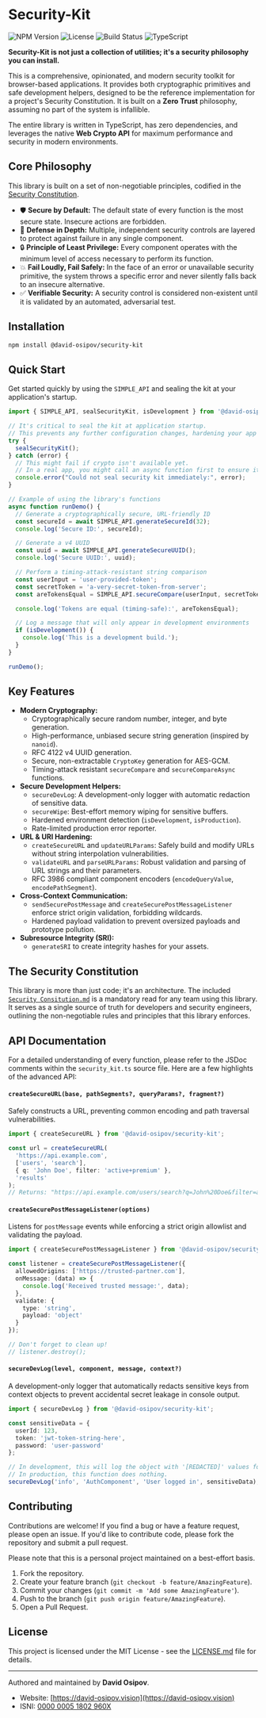 # Security-Kit

![NPM Version](https://img.shields.io/npm/v/@david-osipov/security-kit?style=for-the-badge)
![License](https://img.shields.io/npm/l/@david-osipov/security-kit?style=for-the-badge)
![Build Status](https://img.shields.io/github/actions/workflow/status/david-osipov/Security-Kit/ci.yml?branch=main&style=for-the-badge)
![TypeScript](https://img.shields.io/badge/TypeScript-3178C6?style=for-the-badge&logo=typescript&logoColor=white)

**Security-Kit is not just a collection of utilities; it's a security philosophy you can install.**

This is a comprehensive, opinionated, and modern security toolkit for browser-based applications. It provides both cryptographic primitives and safe development helpers, designed to be the reference implementation for a project's Security Constitution. It is built on a **Zero Trust** philosophy, assuming no part of the system is infallible.

The entire library is written in TypeScript, has zero dependencies, and leverages the native **Web Crypto API** for maximum performance and security in modern environments.

## Core Philosophy

This library is built on a set of non-negotiable principles, codified in the [Security Constitution](./Security%20Consitution.md).

*   🛡️ **Secure by Default:** The default state of every function is the most secure state. Insecure actions are forbidden.
*   🏰 **Defense in Depth:** Multiple, independent security controls are layered to protect against failure in any single component.
*   🔒 **Principle of Least Privilege:** Every component operates with the minimum level of access necessary to perform its function.
*   💥 **Fail Loudly, Fail Safely:** In the face of an error or unavailable security primitive, the system throws a specific error and never silently falls back to an insecure alternative.
*   ✅ **Verifiable Security:** A security control is considered non-existent until it is validated by an automated, adversarial test.

## Installation

```bash
npm install @david-osipov/security-kit
```

## Quick Start

Get started quickly by using the `SIMPLE_API` and sealing the kit at your application's startup.

```typescript
import { SIMPLE_API, sealSecurityKit, isDevelopment } from '@david-osipov/security-kit';

// It's critical to seal the kit at application startup.
// This prevents any further configuration changes, hardening your app against runtime tampering.
try {
  sealSecurityKit();
} catch (error) {
  // This might fail if crypto isn't available yet.
  // In a real app, you might call an async function first to ensure it's ready.
  console.error("Could not seal security kit immediately:", error);
}

// Example of using the library's functions
async function runDemo() {
  // Generate a cryptographically secure, URL-friendly ID
  const secureId = await SIMPLE_API.generateSecureId(32);
  console.log('Secure ID:', secureId);

  // Generate a v4 UUID
  const uuid = await SIMPLE_API.generateSecureUUID();
  console.log('Secure UUID:', uuid);

  // Perform a timing-attack-resistant string comparison
  const userInput = 'user-provided-token';
  const secretToken = 'a-very-secret-token-from-server';
  const areTokensEqual = SIMPLE_API.secureCompare(userInput, secretToken);

  console.log('Tokens are equal (timing-safe):', areTokensEqual);

  // Log a message that will only appear in development environments
  if (isDevelopment()) {
    console.log('This is a development build.');
  }
}

runDemo();
```

## Key Features

*   **Modern Cryptography:**
    *   Cryptographically secure random number, integer, and byte generation.
    *   High-performance, unbiased secure string generation (inspired by `nanoid`).
    *   RFC 4122 v4 UUID generation.
    *   Secure, non-extractable `CryptoKey` generation for AES-GCM.
    *   Timing-attack resistant `secureCompare` and `secureCompareAsync` functions.
*   **Secure Development Helpers:**
    *   `secureDevLog`: A development-only logger with automatic redaction of sensitive data.
    *   `secureWipe`: Best-effort memory wiping for sensitive buffers.
    *   Hardened environment detection (`isDevelopment`, `isProduction`).
    *   Rate-limited production error reporter.
*   **URL & URI Hardening:**
    *   `createSecureURL` and `updateURLParams`: Safely build and modify URLs without string interpolation vulnerabilities.
    *   `validateURL` and `parseURLParams`: Robust validation and parsing of URL strings and their parameters.
    *   RFC 3986 compliant component encoders (`encodeQueryValue`, `encodePathSegment`).
*   **Cross-Context Communication:**
    *   `sendSecurePostMessage` and `createSecurePostMessageListener` enforce strict origin validation, forbidding wildcards.
    *   Hardened payload validation to prevent oversized payloads and prototype pollution.
*   **Subresource Integrity (SRI):**
    *   `generateSRI` to create integrity hashes for your assets.

## The Security Constitution

This library is more than just code; it's an architecture. The included [`Security Consitution.md`](./Security%20Consitution.md) is a mandatory read for any team using this library. It serves as a single source of truth for developers and security engineers, outlining the non-negotiable rules and principles that this library enforces.

## API Documentation

For a detailed understanding of every function, please refer to the JSDoc comments within the `security_kit.ts` source file. Here are a few highlights of the advanced API:

#### `createSecureURL(base, pathSegments?, queryParams?, fragment?)`

Safely constructs a URL, preventing common encoding and path traversal vulnerabilities.

```typescript
import { createSecureURL } from '@david-osipov/security-kit';

const url = createSecureURL(
  'https://api.example.com',
  ['users', 'search'],
  { q: 'John Doe', filter: 'active+premium' },
  'results'
);
// Returns: "https://api.example.com/users/search?q=John%20Doe&filter=active%2Bpremium#results"
```

#### `createSecurePostMessageListener(options)`

Listens for `postMessage` events while enforcing a strict origin allowlist and validating the payload.

```typescript
import { createSecurePostMessageListener } from '@david-osipov/security-kit';

const listener = createSecurePostMessageListener({
  allowedOrigins: ['https://trusted-partner.com'],
  onMessage: (data) => {
    console.log('Received trusted message:', data);
  },
  validate: {
    type: 'string',
    payload: 'object'
  }
});

// Don't forget to clean up!
// listener.destroy();
```

#### `secureDevLog(level, component, message, context?)`

A development-only logger that automatically redacts sensitive keys from context objects to prevent accidental secret leakage in console output.

```typescript
import { secureDevLog } from '@david-osipov/security-kit';

const sensitiveData = {
  userId: 123,
  token: 'jwt-token-string-here',
  password: 'user-password'
};

// In development, this will log the object with '[REDACTED]' values for token and password.
// In production, this function does nothing.
secureDevLog('info', 'AuthComponent', 'User logged in', sensitiveData);
```

## Contributing

Contributions are welcome! If you find a bug or have a feature request, please open an issue. If you'd like to contribute code, please fork the repository and submit a pull request.

Please note that this is a personal project maintained on a best-effort basis.

1.  Fork the repository.
2.  Create your feature branch (`git checkout -b feature/AmazingFeature`).
3.  Commit your changes (`git commit -m 'Add some AmazingFeature'`).
4.  Push to the branch (`git push origin feature/AmazingFeature`).
5.  Open a Pull Request.

## License

This project is licensed under the MIT License - see the [LICENSE.md](LICENSE.md) file for details.

---

Authored and maintained by **David Osipov**.
*   Website: [https://david-osipov.vision](https://david-osipov.vision)
*   ISNI: [0000 0005 1802 960X](https://isni.org/isni/000000051802960X)
